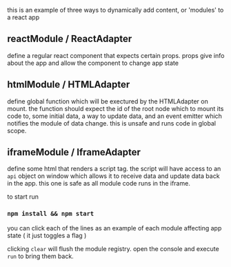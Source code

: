 this is an example of three ways to dynamically add content, or 'modules' to a react app

## reactModule / ReactAdapter
define a regular react component that expects certain props. props give info about the app and allow
the component to change app state

## htmlModule / HTMLAdapter
define global function which will be exectured by the HTMLAdapter on mount. the function should
expect the id of the root node which to mount its code to, some initial data, a way to update data,
and an event emitter which notifies the module of data change. this is unsafe and runs code in
global scope.

## iframeModule / IframeAdapter
define some html that renders a script tag. the script will have access to an `api` object on window
which allows it to receive data and update data back in the app. this one is safe as all module
code runs in the iframe.

to start run
### `npm install && npm start`

you can click each of the lines as an example of each module affecting app state ( it just toggles a flag )

clicking `clear` will flush the module registry. open the console and execute `run` to bring them back.

